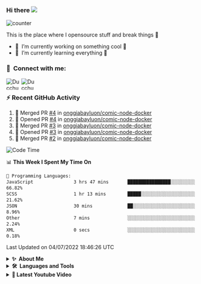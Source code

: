 ### Hi there <img src="https://media.giphy.com/media/hvRJCLFzcasrR4ia7z/giphy.gif" width="25px">

![counter](https://enw1qku56qiqbo4.m.pipedream.net)

This is the place where I opensource stuff and break things 🐧

- 🐧 &nbsp;I’m currently working on something cool 🐧
- 🐧 &nbsp;I’m currently learning everything 🐧



### 🔗 &nbsp;Connect with me:

[<img align="left" alt="Ducchuy | YouTube" height="30" width="40" src="https://raw.githubusercontent.com/rahuldkjain/github-profile-readme-generator/master/src/images/icons/Social/youtube.svg" />][youtube]
[<img align="left" alt="Ducchuy | facebook" height="30" width="40" src="https://raw.githubusercontent.com/rahuldkjain/github-profile-readme-generator/master/src/images/icons/Social/facebook.svg" />][facebook]

<br />

### :zap: Recent GitHub Activity

  <!--START_SECTION:activity-->
1. 🎉 Merged PR [#4](https://github.com/onggiabayluon/comic-node-docker/pull/4) in [onggiabayluon/comic-node-docker](https://github.com/onggiabayluon/comic-node-docker)
2. 💪 Opened PR [#4](https://github.com/onggiabayluon/comic-node-docker/pull/4) in [onggiabayluon/comic-node-docker](https://github.com/onggiabayluon/comic-node-docker)
3. 🎉 Merged PR [#3](https://github.com/onggiabayluon/comic-node-docker/pull/3) in [onggiabayluon/comic-node-docker](https://github.com/onggiabayluon/comic-node-docker)
4. 💪 Opened PR [#3](https://github.com/onggiabayluon/comic-node-docker/pull/3) in [onggiabayluon/comic-node-docker](https://github.com/onggiabayluon/comic-node-docker)
5. 🎉 Merged PR [#2](https://github.com/onggiabayluon/comic-node-docker/pull/2) in [onggiabayluon/comic-node-docker](https://github.com/onggiabayluon/comic-node-docker)
  <!--END_SECTION:activity-->
 
 <!--START_SECTION:waka-->
![Code Time](http://img.shields.io/badge/Code%20Time-0%20secs-blue)

📊 **This Week I Spent My Time On** 

```text
💬 Programming Languages: 
JavaScript               3 hrs 47 mins       ████████████████░░░░░░░░░   66.82% 
SCSS                     1 hr 13 mins        █████░░░░░░░░░░░░░░░░░░░░   21.62% 
JSON                     30 mins             ██░░░░░░░░░░░░░░░░░░░░░░░   8.96% 
Other                    7 mins              ░░░░░░░░░░░░░░░░░░░░░░░░░   2.24% 
XML                      0 secs              ░░░░░░░░░░░░░░░░░░░░░░░░░   0.18%

```


 Last Updated on 04/07/2022 18:46:26 UTC
<!--END_SECTION:waka-->



<details>
  <summary><b>✨&nbsp;&nbsp;About&nbsp;Me</b></summary>
  <br/>

  I am a Student. 🐧

  **MY Project**
  
  All of my projects are released as open-source on GitHub, this includes some of my GitHub trending projects:
  - [Comic website](https://github.com/onggiabayluon/comic-node-docker) - My first project using nodejs mongodb docker.
  - [Hotel website](https://github.com/onggiabayluon/quanlikhachsan) - School project using python mysql.
  - [and many more &nbsp; ⏩](https://github.com/onggiabayluon?tab=repositories) 
</details>

<details>
  <summary><b>🛠️&nbsp;&nbsp;Languages&nbsp;and&nbsp;Tools</b></summary>
  <br/>
  <p align="left"><a href="https://nodejs.org" target="_blank"> <img src="https://raw.githubusercontent.com/devicons/devicon/master/icons/nodejs/nodejs-original-wordmark.svg" alt="nodejs" width="40"/> </a>
  <a href="https://www.mongodb.com/" target="_blank"> <img src="https://raw.githubusercontent.com/devicons/devicon/master/icons/mongodb/mongodb-original-wordmark.svg" alt="mongodb" width="40"/> </a>
  <a href="https://expressjs.com" target="_blank"> <img src="https://raw.githubusercontent.com/devicons/devicon/master/icons/express/express-original-wordmark.svg" alt="express" width="40"/> </a>
  <a href="https://www.docker.com/" target="_blank"> <img src="https://raw.githubusercontent.com/devicons/devicon/master/icons/docker/docker-original-wordmark.svg" alt="docker" width="40"/> </a>
  <a href="https://www.python.org" target="_blank"> <img src="https://raw.githubusercontent.com/devicons/devicon/master/icons/python/python-original.svg" alt="python" width="40"/> </a>
  <a href="https://www.mysql.com/" target="_blank"> <img src="https://raw.githubusercontent.com/devicons/devicon/master/icons/mysql/mysql-original-wordmark.svg" alt="mysql" width="40"/> </a></p>
</details>

<details>
  <summary><b>🎥 Latest Youtube Video</b></summary>
  <br />
  
  <!-- BLOG-POST-LIST:START -->
- [Lv3 Woodpecker &lpar;Super Auto Pets&rpar;](https://www.youtube.com/watch?v=6bydIqsVIKI)
- [Weird mantis team &lpar;Super Auto Pets&rpar;](https://www.youtube.com/watch?v=-c7NeIms4RY)
- [This weekly is pure chaos &lpar;Super Auto Pets&rpar;](https://www.youtube.com/watch?v=YAlo5Zi6T5E)
- [[Django] SaleApp Project](https://www.youtube.com/watch?v=LAwosJ25kJs)
<!-- BLOG-POST-LIST:END -->
  
</details>

[facebook]: https://www.facebook.com/ducchuy123
[youtube]: https://www.youtube.com/channel/UCN-ZLyAreoGPC5rT4vj7aCw
